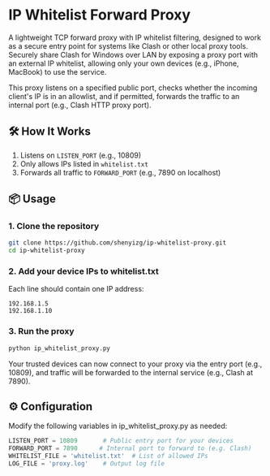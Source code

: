 # IP Whitelist Forward Proxy

A lightweight TCP forward proxy with IP whitelist filtering, designed to work as a secure entry point for systems like Clash or other local proxy tools. Securely share Clash for Windows over LAN by exposing a proxy port with an external IP whitelist, allowing only your own devices (e.g., iPhone, MacBook) to use the service.

This proxy listens on a specified public port, checks whether the incoming client's IP is in an allowlist, and if permitted, forwards the traffic to an internal port (e.g., Clash HTTP proxy port).


## 🛠 How It Works

1. Listens on `LISTEN_PORT` (e.g., 10809)
2. Only allows IPs listed in `whitelist.txt`
3. Forwards all traffic to `FORWARD_PORT` (e.g., 7890 on localhost)

## 📦 Usage

### 1. Clone the repository

```bash
git clone https://github.com/shenyizg/ip-whitelist-proxy.git
cd ip-whitelist-proxy
```

### 2. Add your device IPs to whitelist.txt

Each line should contain one IP address:

```
192.168.1.5
192.168.1.10
```

### 3. Run the proxy

```bash
python ip_whitelist_proxy.py
```
Your trusted devices can now connect to your proxy via the entry port (e.g., 10809), and traffic will be forwarded to the internal service (e.g., Clash at 7890).

## ⚙ Configuration

Modify the following variables in ip_whitelist_proxy.py as needed:

```python
LISTEN_PORT = 10809       # Public entry port for your devices
FORWARD_PORT = 7890      # Internal port to forward to (e.g. Clash)
WHITELIST_FILE = 'whitelist.txt'  # List of allowed IPs
LOG_FILE = 'proxy.log'    # Output log file
```